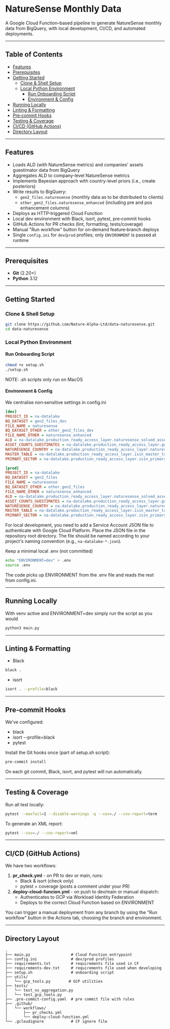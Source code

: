 # NatureSense Monthly Data

A Google Cloud Function–based pipeline to generate NatureSense monthly data from BigQuery, with local development, CI/CD, and automated deployments.

---

## Table of Contents

- [Features](#features)
- [Prerequisites](#prerequisites)
- [Getting Started](#getting-started)
  - [Clone & Shell Setup](#clone--shell-setup)
  - [Local Python Environment](#local-python-environment)
    - [Run Onboarding Script](#run-onboarding-script)
    - [Environment & Config](#environment--config)
- [Running Locally](#running-locally)
- [Linting & Formatting](#linting--formatting)
- [Pre‑commit Hooks](#precommit-hooks)
- [Testing & Coverage](#testing--coverage)
- [CI/CD (GitHub Actions)](#cicd-github-actions)
- [Directory Layout](#directory-layout)

---

## Features

- Loads ALD (with NatureSense metrics) and companies' assets guestimator data from BigQuery
- Aggregates ALD to company-level NatureSense metrics
- Implements Bayesian approach with country-level priors (i.e., create posteriors)
- Write results to BigQuery: 
  - `gen2_files.naturesense` (monthly data as to be distributed to clients)
  - `other_gen2_files.naturesense_enhanced` (including pre and pos enhancement columns)
- Deploys as HTTP‑triggered Cloud Function
- Local dev environment with Black, isort, pytest, pre‑commit hooks
- GitHub Actions for PR checks (lint, formatting, tests/coverage)
- Manual "Run workflow" button for on‑demand feature‑branch deploys
- Single `config.ini` for `dev`/`prod` profiles; only `ENVIRONMENT` is passed at runtime

---

## Prerequisites

- **Git** (2.20+)  
- **Python** 3.12

---

## Getting Started

### Clone & Shell Setup

```bash
git clone https://github.com/Nature-Alpha-Ltd/data-naturesense.git
cd data-naturesense
```

### Local Python Environment

#### Run Onboarding Script

```bash
chmod +x setup.sh
./setup.sh
```

NOTE: .sh scripts only run on MacOS

#### Environment & Config

We centralise non‑sensitive settings in config.ini

```ini
[dev]
PROJECT_ID = na-datalake
BQ_DATASET = gen2_files_dev
FILE_NAME = naturesense
BQ_DATASET_OTHER = other_gen2_files_dev
FILE_NAME_OTHER = naturesense_enhanced
ALD = na-datalake.production_ready_access_layer.naturesense_solved_assets
ASSET_COUNTS_GUESTIMATES = na-datalake.production_ready_access_layer.guestimator_latest
NATURESENSE_COUNTRY = na-datalake.production_ready_access_layer.naturesense_country_level
MASTER_TABLE = na-datalake.production_ready_access_layer.isin_master_table_latest
PRIMARY_SECTOR = na-datalake.production_ready_access_layer.isin_primary_gics_sector

[prod]
PROJECT_ID = na-datalake
BQ_DATASET = gen2_files
FILE_NAME = naturesense
BQ_DATASET_OTHER = other_gen2_files
FILE_NAME_OTHER = naturesense_enhanced
ALD = na-datalake.production_ready_access_layer.naturesense_solved_assets
ASSET_COUNTS_GUESTIMATES = na-datalake.production_ready_access_layer.guestimator_latest
NATURESENSE_COUNTRY = na-datalake.production_ready_access_layer.naturesense_country_level
MASTER_TABLE = na-datalake.production_ready_access_layer.isin_master_table_latest
PRIMARY_SECTOR = na-datalake.production_ready_access_layer.isin_primary_gics_sector
```

For local development, you need to add a Service Account JSON file to authenticate with Google Cloud Platform. Place the JSON file in the repository root directory. The file should be named according to your project's naming convention (e.g., `na-datalake-*.json`).

Keep a minimal local .env (not committed)

```bash
echo "ENVIRONMENT=dev" > .env
source .env
```

The code picks up ENVIRONMENT from the .env file and reads the rest from config.ini.

---

## Running Locally

With venv active and ENVIRONMENT=dev simply run the script as you would

```bash
python3 main.py
```

---

## Linting & Formatting

- Black

```bash
black .
```

- isort

```bash
isort . --profile=black
```

---

## Pre‑commit Hooks

We've configured:

- black
- isort --profile=black
- pytest

Install the Git hooks once (part of setup.sh script):

```bash
pre-commit install
```

On each git commit, Black, isort, and pytest will run automatically.

---

## Testing & Coverage

Run all test locally:

```bash
pytest --maxfail=1 --disable-warnings -q --cov=./ --cov-report=term
```

To generate an XML report:

```bash
pytest --cov=./ --cov-report=xml
```

---

## CI/CD (GitHub Actions)

We have two workflows:

1. **pr_check.yml** - on PR to dev or main, runs:
   - Black & isort (check only)
   - pytest + coverage (posts a comment under your PR)
2. **deploy-cloud-funcion.yml** - on push to dev/main or manual dispatch:
   - Authenticates to GCP via Workload Identity Federation
   - Deploys to the correct Cloud Function based on ENVIRONMENT

You can trigger a manual deployment from any branch by using the "Run workflow" button in the Actions tab, choosing the branch and environment.

---

## Directory Layout

```text
.
├── main.py                  # Cloud Function entrypoint
├── config.ini               # dev/prod profiles
├── requirements.txt         # requirements file used in CF
├── requirements-dev.txt     # requirements file used when developing
├── setup.sh                 # onboarding script
├── utils/
│   └── gcp_tools.py        # GCP utilities
├── tests/
│   └── test_ns_aggregation.py
│   └── test_gcp_tools.py
├── .pre-commit-config.yaml  # pre commit file with rules
├── .github/
│   └── workflows/
│       ├── pr_checks.yml
│       └── deploy-cloud-function.yml
└── .gcloudignore            # CF ignore file
```